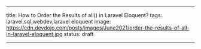 ---

title: How to Order the Results of all() in Laravel Eloquent?
tags: laravel,sql,webdev,laravel eloquent
image: https://cdn.devdojo.com/posts/images/June2021/order-the-results-of-all-in-laravel-eloquent.jpg
status: draft

---
